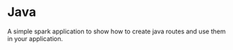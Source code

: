 # Java
A simple spark application to show how to create java routes and use them in your application.
